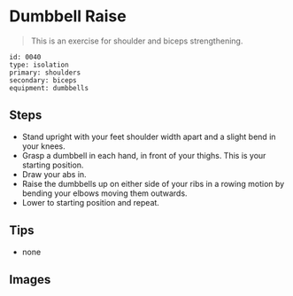 # Dumbbell Raise
> This is an exercise for shoulder and biceps strengthening.

``` 
id: 0040 
type: isolation 
primary: shoulders 
secondary: biceps 
equipment: dumbbells 
``` 

## Steps

 - Stand upright with your feet shoulder width apart and a slight bend in your knees.
 - Grasp a dumbbell in each hand, in front of your thighs. This is your starting position.
 - Draw your abs in.
 - Raise the dumbbells up on either side of your ribs in a rowing motion by bending your elbows moving them outwards.
 - Lower to starting position and repeat.

## Tips

 - none

## Images

